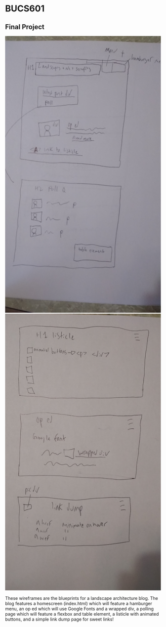 # BUCS601

## Final Project

<img src="final_project/CSFP.jpg"/>
<img src="final_project/CSFP2.jpg"/>

<p> These wireframes are the blueprints for a landscape architecture blog. The
blog features a homescreen (index.html) which will feature a hamburger menu,
an op ed which will use Google Fonts and a wrapped div, a polling page which
will feature a flexbox and table element, a listicle with animated buttons, and
a simple link dump page for sweet links!
